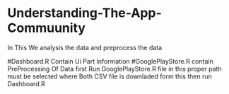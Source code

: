 # Understanding-The-App-Commuunity
In This We analysis the data and preprocess the data

#Dashboard.R Contain Ui Part Information 
#GooglePlayStore.R contain PreProcessing Of Data 
first Run GooglePlayStore.R file in this proper path must be selected where Both CSV file is downladed form this
then run Dashboard.R 
